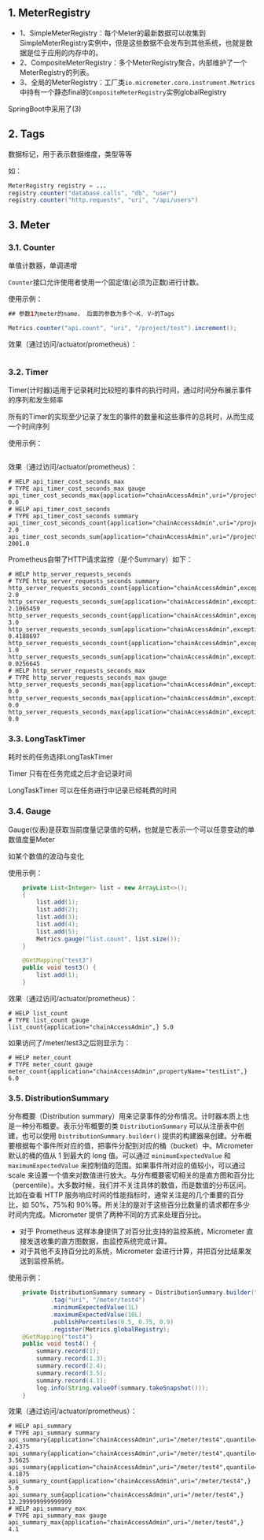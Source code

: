 ## 1. MeterRegistry

- 1、SimpleMeterRegistry：每个Meter的最新数据可以收集到SimpleMeterRegistry实例中，但是这些数据不会发布到其他系统，也就是数据是位于应用的内存中的。
- 2、CompositeMeterRegistry：多个MeterRegistry聚合，内部维护了一个MeterRegistry的列表。
- 3、全局的MeterRegistry：工厂类`io.micrometer.core.instrument.Metrics`中持有一个静态final的`CompositeMeterRegistry`实例globalRegistry

SpringBoot中采用了(3)

## 2. Tags

数据标记，用于表示数据维度，类型等等

如：

```java
MeterRegistry registry = ...
registry.counter("database.calls", "db", "user")
registry.counter("http.requests", "uri", "/api/users")
```

## 3. Meter

### 3.1. Counter

单值计数器，单调递增

`Counter`接口允许使用者使用一个固定值(必须为正数)进行计数。

使用示例：

```java
## 参数1为meter的name， 后面的参数为多个<K, V>的Tags

Metrics.counter("api.count", "uri", "/project/test").increment();
```

效果（通过访问/actuator/prometheus）：

```

```

### 3.2. Timer

Timer(计时器)适用于记录耗时比较短的事件的执行时间，通过时间分布展示事件的序列和发生频率

所有的Timer的实现至少记录了发生的事件的数量和这些事件的总耗时，从而生成一个时间序列

使用示例：

```java

```

效果（通过访问/actuator/prometheus）：

```
# HELP api_timer_cost_seconds_max  
# TYPE api_timer_cost_seconds_max gauge
api_timer_cost_seconds_max{application="chainAccessAdmin",uri="/project/test",} 0.0
# HELP api_timer_cost_seconds  
# TYPE api_timer_cost_seconds summary
api_timer_cost_seconds_count{application="chainAccessAdmin",uri="/project/test",} 2.0
api_timer_cost_seconds_sum{application="chainAccessAdmin",uri="/project/test",} 2001.0
```

Prometheus自带了HTTP请求监控（是个Summary）如下：

```
# HELP http_server_requests_seconds  
# TYPE http_server_requests_seconds summary
http_server_requests_seconds_count{application="chainAccessAdmin",exception="None",method="GET",status="200",uri="/project/test",} 2.0
http_server_requests_seconds_sum{application="chainAccessAdmin",exception="None",method="GET",status="200",uri="/project/test",} 2.1065459
http_server_requests_seconds_count{application="chainAccessAdmin",exception="None",method="GET",status="200",uri="/actuator/prometheus",} 3.0
http_server_requests_seconds_sum{application="chainAccessAdmin",exception="None",method="GET",status="200",uri="/actuator/prometheus",} 0.4188697
http_server_requests_seconds_count{application="chainAccessAdmin",exception="None",method="GET",status="200",uri="/**/favicon.ico",} 1.0
http_server_requests_seconds_sum{application="chainAccessAdmin",exception="None",method="GET",status="200",uri="/**/favicon.ico",} 0.0256645
# HELP http_server_requests_seconds_max  
# TYPE http_server_requests_seconds_max gauge
http_server_requests_seconds_max{application="chainAccessAdmin",exception="None",method="GET",status="200",uri="/project/test",} 0.0
http_server_requests_seconds_max{application="chainAccessAdmin",exception="None",method="GET",status="200",uri="/actuator/prometheus",} 0.0
http_server_requests_seconds_max{application="chainAccessAdmin",exception="None",method="GET",status="200",uri="/**/favicon.ico",} 0.0
```

### 3.3. LongTaskTimer

耗时长的任务选择LongTaskTimer

Timer 只有在任务完成之后才会记录时间

LongTaskTimer 可以在任务进行中记录已经耗费的时间

### 3.4. Gauge

Gauge(仪表)是获取当前度量记录值的句柄，也就是它表示一个可以任意变动的单数值度量Meter

如某个数值的波动与变化

使用示例：

```java
    private List<Integer> list = new ArrayList<>();
    {
        list.add(1);
        list.add(2);
        list.add(3);
        list.add(4);
        list.add(5);
        Metrics.gauge("list.count", list.size());
    }

    @GetMapping("test3")
    public void test3() {
        list.add(1);
    }
```

效果（通过访问/actuator/prometheus）：

```
# HELP list_count  
# TYPE list_count gauge
list_count{application="chainAccessAdmin",} 5.0
```

如果访问了/meter/test3之后则显示为：

```
# HELP meter_count  
# TYPE meter_count gauge
meter_count{application="chainAccessAdmin",propertyName="testList",} 6.0
```

### 3.5. DistributionSummary

分布概要（Distribution summary）用来记录事件的分布情况。计时器本质上也是一种分布概要。表示分布概要的类 `DistributionSummary` 可以从注册表中创建，也可以使用 `DistributionSummary.builder()` 提供的构建器来创建。分布概要根据每个事件所对应的值，把事件分配到对应的桶（bucket）中。Micrometer 默认的桶的值从 1 到最大的 long 值。可以通过 `minimumExpectedValue` 和 `maximumExpectedValue` 来控制值的范围。如果事件所对应的值较小，可以通过 scale 来设置一个值来对数值进行放大。与分布概要密切相关的是直方图和百分比（percentile）。大多数时候，我们并不关注具体的数值，而是数值的分布区间。比如在查看 HTTP 服务响应时间的性能指标时，通常关注是的几个重要的百分比，如 50%，75%和 90%等。所关注的是对于这些百分比数量的请求都在多少时间内完成。Micrometer 提供了两种不同的方式来处理百分比。

- 对于 Prometheus 这样本身提供了对百分比支持的监控系统，Micrometer 直接发送收集的直方图数据，由监控系统完成计算。
- 对于其他不支持百分比的系统，Micrometer 会进行计算，并把百分比结果发送到监控系统。

 使用示例：

```java
    private DistributionSummary summary = DistributionSummary.builder("api.summary")
            .tag("uri", "/meter/test4")
            .minimumExpectedValue(1L)
            .maximumExpectedValue(10L)
            .publishPercentiles(0.5, 0.75, 0.9)
            .register(Metrics.globalRegistry);
    @GetMapping("test4")
    public void test4() {
        summary.record(1);
        summary.record(1.3);
        summary.record(2.4);
        summary.record(3.5);
        summary.record(4.1);
        log.info(String.valueOf(summary.takeSnapshot()));
    }
```

效果（通过访问/actuator/prometheus）：

```
# HELP api_summary  
# TYPE api_summary summary
api_summary{application="chainAccessAdmin",uri="/meter/test4",quantile="0.5",} 2.4375
api_summary{application="chainAccessAdmin",uri="/meter/test4",quantile="0.75",} 3.5625
api_summary{application="chainAccessAdmin",uri="/meter/test4",quantile="0.9",} 4.1875
api_summary_count{application="chainAccessAdmin",uri="/meter/test4",} 5.0
api_summary_sum{application="chainAccessAdmin",uri="/meter/test4",} 12.299999999999999
# HELP api_summary_max  
# TYPE api_summary_max gauge
api_summary_max{application="chainAccessAdmin",uri="/meter/test4",} 4.1
```

